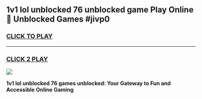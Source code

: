 
## 1v1 lol unblocked 76 unblocked game Play Online 👋 Unblocked Games #jivp0
<h3>
<a href="https://premium.freeplayer.one?title=1v1_lol_unblocked_76&ref=21F">CLICK TO PLAY</a></h3>
<hr>

<h3>
<a href="https://premium.freeplayer.one?title=1v1_lol_unblocked_76&ref=21F">CLICK 2 PLAY</a>
  
</h3>

<a href="https://premium.freeplayer.one?title=1v1_lol_unblocked_76&ref=21F/"><img src="https://clearcache.store/games.png"></a>


**1v1 lol unblocked 76 games unblocked: Your Gateway to Fun and Accessible Online Gaming**
